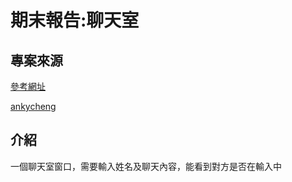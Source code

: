 <!DOCTYPE html>
<html>
<head>
</head>
<body>
<h1>期末報告:聊天室</h1>
<h2>專案來源</h2>
<p><a href="https://creativecoding.in/2020/03/25/%E7%94%A8-socket-io-%E5%81%9A%E4%B8%80%E5%80%8B%E5%8D%B3%E6%99%82%E8%81%8A%E5%A4%A9%E5%AE%A4%E5%90%A7%EF%BC%81%EF%BC%88%E7%9B%B4%E6%92%AD%E7%AD%86%E8%A8%98%EF%BC%89/">參考網址</a></p>
<p><a href="https://github.com/Monoame-Design/bosscoding-examples/tree/master/socket.io">ankycheng</a></p>
<h2>介紹</h2>
<p>一個聊天室窗口，需要輸入姓名及聊天內容，能看到對方是否在輸入中</p>
